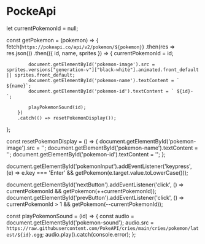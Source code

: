 # PockeApi 
let currentPokemonId = null;

const getPokemon = (pokemon) => {
    fetch(`https://pokeapi.co/api/v2/pokemon/${pokemon}`)
        .then(res => res.json())
        .then(({ id, name, sprites }) => {
            currentPokemonId = id;

            document.getElementById('pokemon-image').src = sprites.versions["generation-v"]["black-white"].animated.front_default || sprites.front_default;
            document.getElementById('pokemon-name').textContent = `  ${name}`;
            document.getElementById('pokemon-id').textContent = ` ${id}- `;

            playPokemonSound(id);
        })
        .catch(() => resetPokemonDisplay());
};

const resetPokemonDisplay = () => {
    document.getElementById('pokemon-image').src = '';
    document.getElementById('pokemon-name').textContent = '';
    document.getElementById('pokemon-id').textContent = '';
};

document.getElementById('pokemonInput').addEventListener('keypress', (e) => e.key === 'Enter' && getPokemon(e.target.value.toLowerCase()));

document.getElementById('nextButton').addEventListener('click', () => currentPokemonId && getPokemon(++currentPokemonId));
document.getElementById('prevButton').addEventListener('click', () => currentPokemonId > 1 && getPokemon(--currentPokemonId));

const playPokemonSound = (id) => {
    const audio = document.getElementById('pokemon-sound');
    audio.src = `https://raw.githubusercontent.com/PokeAPI/cries/main/cries/pokemon/latest/${id}.ogg`;
    audio.play().catch(console.error);
};